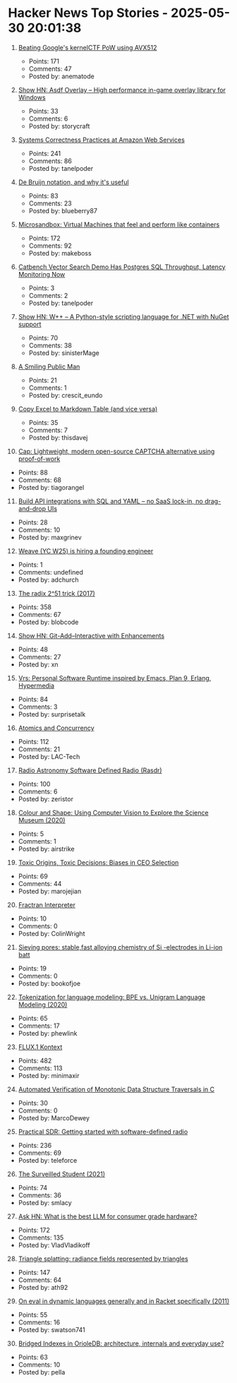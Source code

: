 # Hacker News Top Stories - 2025-05-30 20:01:38

1. [Beating Google's kernelCTF PoW using AVX512](https://anemato.de/blog/kctf-vdf)
   - Points: 171
   - Comments: 47
   - Posted by: anematode

2. [Show HN: Asdf Overlay – High performance in-game overlay library for Windows](https://github.com/storycraft/asdf-overlay)
   - Points: 33
   - Comments: 6
   - Posted by: storycraft

3. [Systems Correctness Practices at Amazon Web Services](https://cacm.acm.org/practice/systems-correctness-practices-at-amazon-web-services/)
   - Points: 241
   - Comments: 86
   - Posted by: tanelpoder

4. [De Bruijn notation, and why it's useful](https://blueberrywren.dev/blog/debruijn-explanation/)
   - Points: 83
   - Comments: 23
   - Posted by: blueberry87

5. [Microsandbox: Virtual Machines that feel and perform like containers](https://github.com/microsandbox/microsandbox)
   - Points: 172
   - Comments: 92
   - Posted by: makeboss

6. [Catbench Vector Search Demo Has Postgres SQL Throughput, Latency Monitoring Now](https://tanelpoder.com/posts/catbench-vector-search-query-throughput-latency-monitoring/)
   - Points: 3
   - Comments: 2
   - Posted by: tanelpoder

7. [Show HN: W++ – A Python-style scripting language for .NET with NuGet support](https://github.com/sinisterMage/WPlusPlus)
   - Points: 70
   - Comments: 38
   - Posted by: sinisterMage

8. [A Smiling Public Man](https://salmagundi.skidmore.edu/articles/1407-a-smiling-public-man)
   - Points: 21
   - Comments: 1
   - Posted by: crescit_eundo

9. [Copy Excel to Markdown Table (and vice versa)](https://thisdavej.com/copy-table-in-excel-and-paste-as-a-markdown-table/)
   - Points: 35
   - Comments: 7
   - Posted by: thisdavej

10. [Cap: Lightweight, modern open-source CAPTCHA alternative using proof-of-work](https://capjs.js.org/)
   - Points: 88
   - Comments: 68
   - Posted by: tiagorangel

11. [Build API integrations with SQL and YAML – no SaaS lock-in, no drag-and-drop UIs](https://github.com/paloaltodatabases/sequor)
   - Points: 28
   - Comments: 10
   - Posted by: maxgrinev

12. [Weave (YC W25) is hiring a founding engineer](https://www.ycombinator.com/companies/weave-3/jobs)
   - Points: 1
   - Comments: undefined
   - Posted by: adchurch

13. [The radix 2^51 trick (2017)](https://www.chosenplaintext.ca/articles/radix-2-51-trick.html)
   - Points: 358
   - Comments: 67
   - Posted by: blobcode

14. [Show HN: Git-Add–Interactive with Enhancements](https://github.com/cwarden/git-add-interactive)
   - Points: 48
   - Comments: 27
   - Posted by: xn

15. [Vrs: Personal Software Runtime inspired by Emacs, Plan 9, Erlang, Hypermedia](https://github.com/leoshimo/vrs)
   - Points: 84
   - Comments: 3
   - Posted by: surprisetalk

16. [Atomics and Concurrency](https://redixhumayun.github.io/systems/2024/01/03/atomics-and-concurrency.html)
   - Points: 112
   - Comments: 21
   - Posted by: LAC-Tech

17. [Radio Astronomy Software Defined Radio (Rasdr)](https://radio-astronomy.org/rasdr)
   - Points: 100
   - Comments: 6
   - Posted by: zeristor

18. [Colour and Shape: Using Computer Vision to Explore the Science Museum (2020)](https://lab.sciencemuseum.org.uk/colour-shape-using-computer-vision-to-explore-the-science-museum-c4b4f1cbd72c)
   - Points: 5
   - Comments: 1
   - Posted by: airstrike

19. [Toxic Origins, Toxic Decisions: Biases in CEO Selection](https://papers.ssrn.com/sol3/papers.cfm?abstract_id=5270031)
   - Points: 69
   - Comments: 44
   - Posted by: marojejian

20. [Fractran Interpreter](https://tjwei.github.io/Fractran/)
   - Points: 10
   - Comments: 0
   - Posted by: ColinWright

21. [Sieving pores: stable,fast alloying chemistry of Si -electrodes in Li-ion batt](https://www.nature.com/articles/s41467-025-60191-9)
   - Points: 19
   - Comments: 0
   - Posted by: bookofjoe

22. [Tokenization for language modeling: BPE vs. Unigram Language Modeling (2020)](https://ndingwall.github.io/blog/tokenization)
   - Points: 65
   - Comments: 17
   - Posted by: phewlink

23. [FLUX.1 Kontext](https://bfl.ai/models/flux-kontext)
   - Points: 482
   - Comments: 113
   - Posted by: minimaxir

24. [Automated Verification of Monotonic Data Structure Traversals in C](https://arxiv.org/abs/2505.18818)
   - Points: 30
   - Comments: 0
   - Posted by: MarcoDewey

25. [Practical SDR: Getting started with software-defined radio](https://nostarch.com/practical-sdr)
   - Points: 236
   - Comments: 69
   - Posted by: teleforce

26. [The Surveilled Student (2021)](https://www.chronicle.com/article/the-surveilled-student)
   - Points: 74
   - Comments: 36
   - Posted by: smlacy

27. [Ask HN: What is the best LLM for consumer grade hardware?](undefined)
   - Points: 172
   - Comments: 135
   - Posted by: VladVladikoff

28. [Triangle splatting: radiance fields represented by triangles](https://trianglesplatting.github.io/)
   - Points: 147
   - Comments: 64
   - Posted by: ath92

29. [On eval in dynamic languages generally and in Racket specifically (2011)](https://blog.racket-lang.org/2011/10/on-eval-in-dynamic-languages-generally.html)
   - Points: 55
   - Comments: 16
   - Posted by: swatson741

30. [Bridged Indexes in OrioleDB: architecture, internals and everyday use?](https://www.orioledb.com/blog/orioledb-bridged-indexes)
   - Points: 63
   - Comments: 10
   - Posted by: pella

